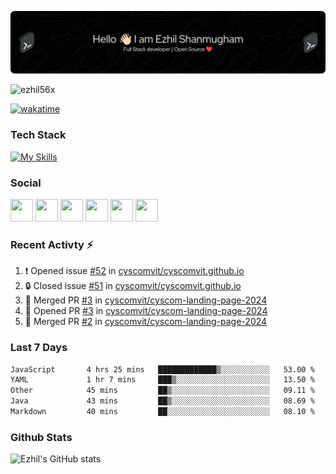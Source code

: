 ![Header](./header.png)

<p align="left"> <img src="https://komarev.com/ghpvc/?username=ezhil56x&label=Profile%20views&color=0e75b6&style=flat" alt="ezhil56x" /> </p>

[![wakatime](https://wakatime.com/badge/user/e780b5d2-6a76-4fde-a594-4ff159327ad3.svg)](https://wakatime.com/@e780b5d2-6a76-4fde-a594-4ff159327ad3)

### Tech Stack

[![My Skills](https://skillicons.dev/icons?i=c,cpp,py,java,kotlin,js,php,html,css,bootstrap,react,ts,nextjs,jquery,flask,nodejs,express,mysql,postgres,mongodb,docker,aws,firebase,vercel,cloudflare,jenkins,nginx,figma&theme=dark&perline=15)](https://skillicons.dev)

### Social

<p align="left">
	<a href="https://discord.com/users/ezhil56x" target="_blank" rel="noreferrer"
		><img
			src="https://skillicons.dev/icons?i=discord&theme=dark"
			width="36"
			height="36"
	/></a>
	<a href="https://www.github.com/ezhil56x" target="_blank" rel="noreferrer"
		><img
			src="https://skillicons.dev/icons?i=github&theme=dark"
			width="36"
			height="36"
	/></a>
	<a href="https://git.selfmade.ninja/ezhil930" target="_blank" rel="noreferrer"
		><img
			src="https://skillicons.dev/icons?i=git&theme=dark"
			width="36"
			height="36"
	/></a>
	<a href="http://www.instagram.com/ezhil56x" target="_blank" rel="noreferrer"
		><img
			src="https://skillicons.dev/icons?i=instagram&theme=dark"
			width="36"
			height="36"
	/></a>
	<a
		href="https://www.linkedin.com/in/ezhilshanmugham"
		target="_blank"
		rel="noreferrer"
		><img
			src="https://skillicons.dev/icons?i=linkedin&theme=dark"
			width="36"
			height="36"
	/></a>
	<a href="https://www.twitter.com/ezhil56x" target="_blank" rel="noreferrer"
		><img
			src="https://skillicons.dev/icons?i=twitter&theme=dark"
			width="36"
			height="36"
	/></a>
</p>


### Recent Activty ⚡

<!--START_SECTION:activity-->
1. ❗ Opened issue [#52](https://github.com/cyscomvit/cyscomvit.github.io/issues/52) in [cyscomvit/cyscomvit.github.io](https://github.com/cyscomvit/cyscomvit.github.io)
2. 🔒 Closed issue [#51](https://github.com/cyscomvit/cyscomvit.github.io/issues/51) in [cyscomvit/cyscomvit.github.io](https://github.com/cyscomvit/cyscomvit.github.io)
3. 🎉 Merged PR [#3](https://github.com/cyscomvit/cyscom-landing-page-2024/pull/3) in [cyscomvit/cyscom-landing-page-2024](https://github.com/cyscomvit/cyscom-landing-page-2024)
4. 💪 Opened PR [#3](https://github.com/cyscomvit/cyscom-landing-page-2024/pull/3) in [cyscomvit/cyscom-landing-page-2024](https://github.com/cyscomvit/cyscom-landing-page-2024)
5. 🎉 Merged PR [#2](https://github.com/cyscomvit/cyscom-landing-page-2024/pull/2) in [cyscomvit/cyscom-landing-page-2024](https://github.com/cyscomvit/cyscom-landing-page-2024)

<!--END_SECTION:activity-->

### Last 7 Days

<!--START_SECTION:waka-->

```txt
JavaScript       4 hrs 25 mins   █████████████▒░░░░░░░░░░░   53.00 %
YAML             1 hr 7 mins     ███▒░░░░░░░░░░░░░░░░░░░░░   13.50 %
Other            45 mins         ██▒░░░░░░░░░░░░░░░░░░░░░░   09.11 %
Java             43 mins         ██▒░░░░░░░░░░░░░░░░░░░░░░   08.69 %
Markdown         40 mins         ██░░░░░░░░░░░░░░░░░░░░░░░   08.10 %
```

<!--END_SECTION:waka-->

### Github Stats

![Ezhil's GitHub stats](https://github-readme-stats.vercel.app/api?username=ezhil56x&theme=dark&show_icons=true)
